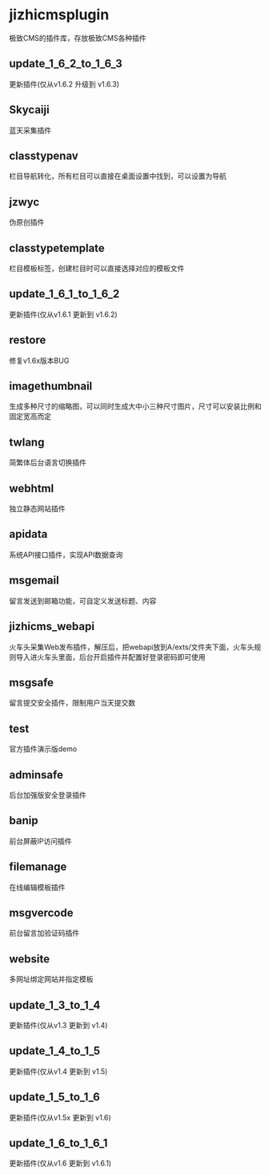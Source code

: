# jizhicmsplugin
极致CMS的插件库，存放极致CMS各种插件
## update_1_6_2_to_1_6_3 
更新插件(仅从v1.6.2 升级到 v1.6.3)  
## Skycaiji 
蓝天采集插件  
## classtypenav   
栏目导航转化，所有栏目可以直接在桌面设置中找到，可以设置为导航  
## jzwyc   
伪原创插件    
## classtypetemplate   
栏目模板标签，创建栏目时可以直接选择对应的模板文件  
## update_1_6_1_to_1_6_2   
更新插件(仅从v1.6.1 更新到 v1.6.2)  
## restore
修复v1.6x版本BUG  
## imagethumbnail   
生成多种尺寸的缩略图，可以同时生成大中小三种尺寸图片，尺寸可以安装比例和固定宽高而定 
## twlang   
简繁体后台语言切换插件 
## webhtml   
独立静态网站插件  
## apidata   
系统API接口插件，实现API数据查询  
## msgemail   
留言发送到邮箱功能，可自定义发送标题、内容
## jizhicms_webapi   
火车头采集Web发布插件，解压后，把webapi放到A/exts/文件夹下面，火车头规则导入进火车头里面，后台开启插件并配置好登录密码即可使用     
## msgsafe  
留言提交安全插件，限制用户当天提交数      
## test  
官方插件演示版demo    
## adminsafe   
后台加强版安全登录插件    
## banip   
前台屏蔽IP访问插件   
## filemanage   
在线编辑模板插件   
## msgvercode   
前台留言加验证码插件      
## website   
多网址绑定网站并指定模板   
## update_1_3_to_1_4   
更新插件(仅从v1.3 更新到 v1.4) 
## update_1_4_to_1_5   
更新插件(仅从v1.4 更新到 v1.5)  
## update_1_5_to_1_6   
更新插件(仅从v1.5x 更新到 v1.6)
## update_1_6_to_1_6_1   
更新插件(仅从v1.6 更新到 v1.6.1) 
